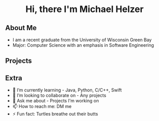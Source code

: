 # <div align="center"> Hi, there I'm Michael Helzer</div>

## About Me
* I am a recent graduate from the University of Wisconsin Green Bay
* Major: Computer Science with an emphasis in Software Engineering


## Projects

## Extra

- 🌱 I’m currently learning  - Java, Python, C/C++, Swift
- 👯 I’m looking to collaborate on - Any projects
- 💬 Ask me about - Projects I'm working on
- 📫 How to reach me: DM me 
- ⚡ Fun fact: Turtles breathe out their butts

